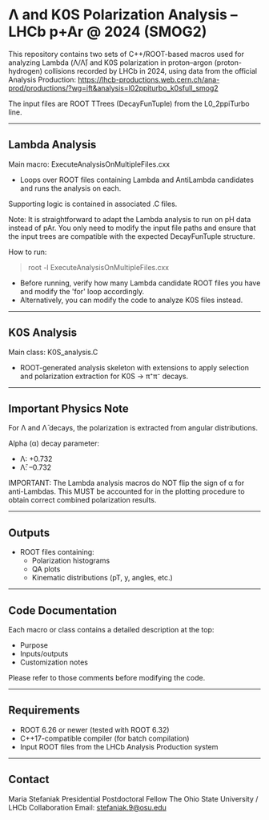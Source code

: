 Λ and K0S Polarization Analysis – LHCb p+Ar @ 2024 (SMOG2)
==========================================================

This repository contains two sets of C++/ROOT-based macros used for analyzing
Lambda (Λ/Λ̄) and K0S polarization in proton–argon (proton-hydrogen) collisions recorded by LHCb
in 2024, using data from the official Analysis Production:
https://lhcb-productions.web.cern.ch/ana-prod/productions/?wg=ift&analysis=l02ppiturbo_k0sfull_smog2

The input files are ROOT TTrees (DecayFunTuple) from the L0_2ppiTurbo line.

----------------------------------------------------------
Lambda Analysis
----------------------------------------------------------

Main macro: ExecuteAnalysisOnMultipleFiles.cxx
- Loops over ROOT files containing Lambda and AntiLambda candidates and runs 
  the analysis on each.

Supporting logic is contained in associated .C files.

Note: It is straightforward to adapt the Lambda analysis to run on pH data instead of pAr. You only need to modify the input file paths and ensure that the input trees are compatible with the expected DecayFunTuple structure.

How to run:
> root -l ExecuteAnalysisOnMultipleFiles.cxx

- Before running, verify how many Lambda candidate ROOT files you have 
  and modify the 'for' loop accordingly.
- Alternatively, you can modify the code to analyze K0S files instead.

----------------------------------------------------------
K0S Analysis
----------------------------------------------------------

Main class: K0S_analysis.C
- ROOT-generated analysis skeleton with extensions to apply selection and 
  polarization extraction for K0S → π⁺π⁻ decays.

----------------------------------------------------------
Important Physics Note
----------------------------------------------------------

For Λ and Λ̄ decays, the polarization is extracted from angular distributions.

Alpha (α) decay parameter:
- Λ:     +0.732
- Λ̄:     –0.732

IMPORTANT:
The Lambda analysis macros do NOT flip the sign of α for anti-Lambdas.
This MUST be accounted for in the plotting procedure to obtain correct
combined polarization results.

----------------------------------------------------------
Outputs
----------------------------------------------------------

- ROOT files containing:
  - Polarization histograms
  - QA plots
  - Kinematic distributions (pT, y, angles, etc.)

----------------------------------------------------------
Code Documentation
----------------------------------------------------------

Each macro or class contains a detailed description at the top:
- Purpose
- Inputs/outputs
- Customization notes

Please refer to those comments before modifying the code.

----------------------------------------------------------
Requirements
----------------------------------------------------------

- ROOT 6.26 or newer (tested with ROOT 6.32)
- C++17-compatible compiler (for batch compilation)
- Input ROOT files from the LHCb Analysis Production system

----------------------------------------------------------
Contact
----------------------------------------------------------

Maria Stefaniak
Presidential Postdoctoral Fellow
The Ohio State University / LHCb Collaboration
Email: stefaniak.9@osu.edu
